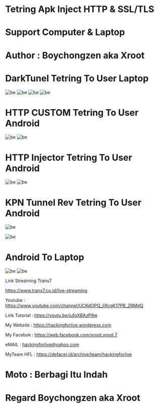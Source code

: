 # Tetring Apk Inject HTTP & SSL/TLS

# Support Computer & Laptop

# Author : Boychongzen aka Xroot

# DarkTunel Tetring To User Laptop

![be](https://raw.githubusercontent.com/boychongzen18/tetring_all_apk_inject/main/darktunel.jpg)
![be](https://raw.githubusercontent.com/boychongzen18/tetring_all_apk_inject/main/darktunel1.jpg)
![be](https://raw.githubusercontent.com/boychongzen18/tetring_all_apk_inject/main/darktunel2.jpg)
![be](https://raw.githubusercontent.com/boychongzen18/tetring_all_apk_inject/main/darktunel3.jpg)

# HTTP CUSTOM Tetring To User Android

![be](https://raw.githubusercontent.com/boychongzen18/tetring_all_apk_inject/main/hc.jpg)
![be](https://raw.githubusercontent.com/boychongzen18/tetring_all_apk_inject/main/web.jpg)

# HTTP Injector Tetring To User Android

![be](https://raw.githubusercontent.com/boychongzen18/tetring_all_apk_inject/main/hostshare.jpg) 
![be](https://raw.githubusercontent.com/boychongzen18/tetring_all_apk_inject/main/hospot.jpg)

# KPN Tunnel Rev Tetring To User Android

![be](https://raw.githubusercontent.com/boychongzen18/tetring_all_apk_inject/main/kpn.jpg) 

![be](https://raw.githubusercontent.com/boychongzen18/tetring_all_apk_inject/main/andro1.jpg)

# Android To Laptop
![be](https://raw.githubusercontent.com/boychongzen18/tetring_all_apk_inject/main/usb.jpg)
![be](https://raw.githubusercontent.com/boychongzen18/tetring_all_apk_inject/main/laptop.jpg)

Link Streaming Trans7

https://www.trans7.co.id/live-streaming


Youtube       : https://www.youtube.com/channel/UCKdOPQ_iIXcqK17PB_2RMdQ

Link Tutorial : https://youtu.be/jufqXBAzP9w

My Website    : https://hackingforlive.wordpress.com

My Facebok    : https://web.facebook.com/xroot.xroot.7

eMAIL         : hackingforlive@yahoo.com      

MyTeam HFL    : https://defacer.id/archive/team/hackingforlive

# Moto : Berbagi Itu Indah

# Regard Boychongzen aka Xroot


